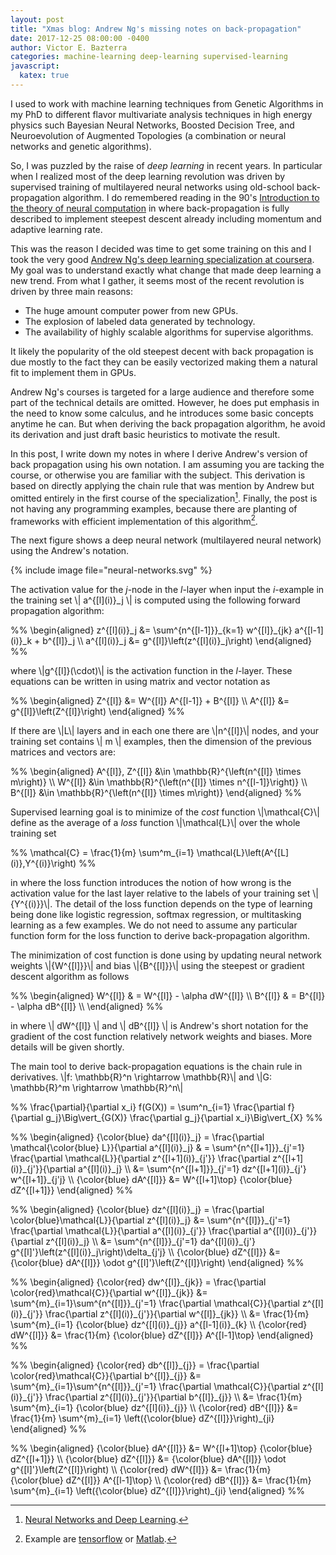 ```yaml
---
layout: post
title: "Xmas blog: Andrew Ng's missing notes on back-propagation"
date: 2017-12-25 08:00:00 -0400
author: Victor E. Bazterra
categories: machine-learning deep-learning supervised-learning
javascript:
  katex: true
---
```


I used to work with machine learning techniques from Genetic Algorithms in my PhD to different flavor multivariate analysis techniques in high energy physics such Bayesian Neural Networks, Boosted Decision Tree, and Neuroevolution of Augmented Topologies (a combination or neural networks and genetic algorithms).

So, I was puzzled by the raise of *deep learning* in recent years. In particular when I realized most of the deep learning revolution was driven by supervised training of multilayered neural networks using old-school back-propagation algorithm. I do remembered reading in the 90's [Introduction to the theory of neural computation](https://www.amazon.com/Introduction-Theory-Neural-Computation-Institute/dp/0201515601) in where back-propagation is fully described to implement steepest descent already including momentum and adaptive learning rate.

This was the reason I decided was time to get some training on this and I took the very good [Andrew Ng's deep learning specialization at coursera](https://www.coursera.org/specializations/deep-learning). My goal was to understand exactly what change that made deep learning a new trend. From what I gather, it seems most of the recent revolution is driven by three main reasons:

* The huge amount computer power from new GPUs.
* The explosion of labeled data generated by technology.
* The availability of highly scalable algorithms for supervise algorithms.

It likely the popularity of the old steepest decent with back propagation is due mostly to the fact they can be easily vectorized making them a natural fit to implement them in GPUs.

Andrew Ng's courses is targeted for a large audience and therefore some part of the technical details are omitted. However, he does put emphasis in the need to know some calculus, and he introduces some basic concepts anytime he can. But when deriving the back propagation algorithm, he avoid its derivation and just draft basic heuristics to motivate the result.

In this post, I write down my notes in where I derive Andrew's version of back propagation using his own notation. I am assuming you are tacking the course, or otherwise you are familiar with the subject. This derivation is based on directly applying the chain rule that was mention by Andrew but omitted entirely in the first course of the specialization[^1]. Finally, the post is not having any programming examples, because there are planting of frameworks with efficient implementation of this algorithm[^2].

The next figure shows a deep neural network (multilayered neural network) using the Andrew's notation.

{% include image file="neural-networks.svg" %}

The activation value for the *j*-node in the *l*-layer when input the *i*-example in the training set \\| a^{\[l\](i)}_j \\| is computed using the following forward propagation algorithm:

<p>%%
\begin{aligned}
z^{[l](i)}_j &= \sum^{n^{[l-1]}}_{k=1} w^{[l]}_{jk} a^{[l-1](i)}_k + b^{[l]}_j \\
a^{[l](i)}_j &= g^{[l]}\left(z^{[l](i)}_j\right)
\end{aligned}
%%</p>

where \\|g^{\[l\]}(\cdot)\\| is the activation function in the *l*-layer. These equations can be written in using matrix and vector notation as

<p>%%
\begin{aligned}
Z^{[l]} &= W^{[l]} A^{[l-1]} + B^{[l]} \\
A^{[l]} &= g^{[l]}\left(Z^{[l]}\right)
\end{aligned}
%%</p>

If there are \\|L\\| layers and in each one there are \\|n^{\[l\]}\\| nodes, and your training set contains \\| m \\| examples, then the dimension of the previous matrices and vectors are:

<p>%%
\begin{aligned}
A^{[l]}, Z^{[l]} &\in \mathbb{R}^{\left(n^{[l]} \times m\right)} \\
W^{[l]} &\in \mathbb{R}^{\left(n^{[l]} \times n^{[l-1]}\right)} \\
B^{[l]} &\in \mathbb{R}^{\left(n^{[l]} \times m\right)}
\end{aligned}
%%</p>

Supervised learning goal is to minimize of the *cost* function \\|\mathcal{C}\\| define as the average of a *loss* function \\|\mathcal{L}\\| over the whole training set

<p>%%
\mathcal{C} = \frac{1}{m} \sum^m_{i=1} \mathcal{L}\left(A^{[L](i)},Y^{(i)}\right)
%%</p>

in where the loss function introduces the notion of how wrong is the activation value for the last layer relative to the labels of your training set \\|\{Y^{(i)}\}\\|. The detail of the loss function depends on the type of learning being done like logistic regression, softmax regression, or multitasking learning as a few examples. We do not need to assume any particular function form for the loss function to derive back-propagation algorithm.

The minimization of cost function is done using by updating neural network weights \\|\{W^{\[l\]}\}\\| and bias \\|\{B^{\[l\]}\}\\| using the steepest or gradient descent algorithm as follows

<p>%%
\begin{aligned}
W^{[l]} & = W^{[l]} - \alpha dW^{[l]} \\
B^{[l]} & = B^{[l]} - \alpha dB^{[l]} \\
\end{aligned}
%%</p>

in where \\| dW^{[l]} \\| and \\| dB^{[l]} \\| is Andrew's short notation for the gradient of the cost function relatively network weights and biases. More details will be given shortly.

The main tool to derive back-propagation equations is the chain rule in derivatives.  \\|f: \mathbb{R}^n \rightarrow \mathbb{R}\\| and \\|G: \mathbb{R}^m \rightarrow \mathbb{R}^n\\|

<p>%%
\frac{\partial}{\partial x_i} f(G(X)) = \sum^n_{i=1} \frac{\partial f}{\partial g_j}\Big\vert_{G(X)} \frac{\partial g_j}{\partial x_i}\Big\vert_{X}
%%</p>

<p>%%
\begin{aligned}
{\color{blue} da^{[l](i)}_j} = \frac{\partial \mathcal{\color{blue} L}}{\partial a^{[l](i)}_j} & = \sum^{n^{[l+1]}}_{j'=1} \frac{\partial \mathcal{L}}{\partial z^{[l+1](i)}_{j'}} \frac{\partial z^{[l+1](i)}_{j'}}{\partial a^{[l](i)}_j} \\  
&= \sum^{n^{[l+1]}}_{j'=1} dz^{[l+1](i)}_{j'} w^{[l+1]}_{j'j} \\
{\color{blue} dA^{[l]}} &= W^{[l+1]\top} {\color{blue} dZ^{[l+1]}}
\end{aligned}
%%</p>

<p>%%
\begin{aligned}
{\color{blue} dz^{[l](i)}_j} = \frac{\partial \color{blue}\mathcal{L}}{\partial z^{[l](i)}_j} &= \sum^{n^{[l]}}_{j'=1} \frac{\partial \mathcal{L}}{\partial a^{[l](i)}_{j'}} \frac{\partial a^{[l](i)}_{j'}}{\partial z^{[l](i)}_j} \\  
&= \sum^{n^{[l]}}_{j'=1} da^{[l](i)}_{j'} g^{[l]'}\left(z^{[l](i)}_j\right)\delta_{j'j} \\
{\color{blue} dZ^{[l]}} &= {\color{blue} dA^{[l]}} \odot g^{[l]'}\left(Z^{[l]}\right)
\end{aligned}
%%</p>

<p>%%
\begin{aligned}
{\color{red} dw^{[l]}_{jk}} = \frac{\partial \color{red}\mathcal{C}}{\partial w^{[l]}_{jk}} &= \sum^{m}_{i=1}\sum^{n^{[l]}}_{j'=1} \frac{\partial \mathcal{C}}{\partial z^{[l](i)}_{j'}} \frac{\partial z^{[l](i)}_{j'}}{\partial w^{[l]}_{jk}} \\  
&= \frac{1}{m} \sum^{m}_{i=1} {\color{blue} dz^{[l](i)}_{j}} a^{[l-1](i)}_{k} \\
{\color{red} dW^{[l]}} &= \frac{1}{m} {\color{blue} dZ^{[l]}} A^{[l-1]\top}
\end{aligned}
%%</p>

<p>%%
\begin{aligned}
{\color{red} db^{[l]}_{j}} = \frac{\partial \color{red}\mathcal{C}}{\partial b^{[l]}_{j}} &= \sum^{m}_{i=1}\sum^{n^{[l]}}_{j'=1} \frac{\partial \mathcal{C}}{\partial z^{[l](i)}_{j'}} \frac{\partial z^{[l](i)}_{j'}}{\partial b^{[l]}_{j}} \\  
&= \frac{1}{m} \sum^{m}_{i=1} {\color{blue} dz^{[l](i)}_{j}} \\
{\color{red} dB^{[l]}} &= \frac{1}{m} \sum^{m}_{i=1} \left({\color{blue} dZ^{[l]}}\right)_{ji}
\end{aligned}
%%</p>

<p>%%
\begin{aligned}
{\color{blue} dA^{[l]}} &= W^{[l+1]\top} {\color{blue} dZ^{[l+1]}} \\
{\color{blue} dZ^{[l]}} &= {\color{blue} dA^{[l]}} \odot g^{[l]'}\left(Z^{[l]}\right) \\
{\color{red} dW^{[l]}} &= \frac{1}{m} {\color{blue} dZ^{[l]}} A^{[l-1]\top} \\
{\color{red} dB^{[l]}} &= \frac{1}{m} \sum^{m}_{i=1} \left({\color{blue} dZ^{[l]}}\right)_{ji}
\end{aligned}
%%</p>

[^1]: [Neural Networks and Deep Learning](https://www.coursera.org/learn/neural-networks-deep-learning).

[^2]: Example are [tensorflow](https://www.tensorflow.org/) or [Matlab](https://www.mathworks.com/help/nnet/deep-learning-basics.html).
